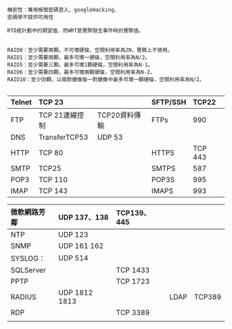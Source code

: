 ```
機密性：專用帳號密碼登入、googleHacking、
密碼學不提供可用性

RTO是計劃中的期望值，而WRT是實際發生事件時的實際值。


RAID0：至少需要兩顆，不可壞硬碟，空間利用率為2N，實務上不使用。
RAID1：至少需要兩顆，最多可壞一硬碟，空間利用率為N/2。
RAID5：至少需要三顆，最多可壞1顆硬碟，空間利用率為N-1。
RAID6：至少需要四顆，最多可壞兩顆硬碟，空間利用率為N-2。
RAID10：至少四顆，以兩對鏡像每一對鏡像中最多可壞一顆硬碟，空間利用率為N/2。


```
|Telnet|TCP 23||SFTP/SSH|TCP22|
|:--|:--|:--|:--|:--|
|FTP|TCP 21連線控制|TCP20資料傳輸|FTPs|990|
|DNS|TransferTCP53|UDP 53|||
|HTTP|TCP 80||HTTPS|TCP 443|
|SMTP|TCP25||SMTPS|587|
|POP3|TCP 110 ||POP3S |995|
|IMAP|TCP 143 ||IMAPS |993|


|微軟網路芳鄰|UDP 137、138|TCP139、445|||
|:--|:--|:--|:--|:--|
|NTP|UDP 123||||
|SNMP|UDP 161 162||||
|SYSLOG：|UDP 514||||
|SQLServer||TCP 1433|||
|PPTP||TCP 1723|||
|RADIUS|UDP 1812 1813||LDAP|TCP389|
|RDP||TCP 3389|||
||||||

